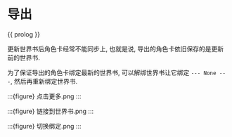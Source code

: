 # 导出

{{ prolog }}

更新世界书后角色卡经常不能同步上, 也就是说, 导出的角色卡依旧保存的是更新前的世界书.

为了保证导出的角色卡绑定最新的世界书, 可以解绑世界书让它绑定 `--- None ---`, 然后再重新绑定世界书.

:::{figure} 点击更多.png
:::

:::{figure} 链接到世界书.png
:::

:::{figure} 切换绑定.png
:::
